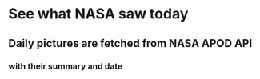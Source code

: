 # See what NASA saw today
## Daily pictures are fetched from NASA APOD API
### with their summary and date

